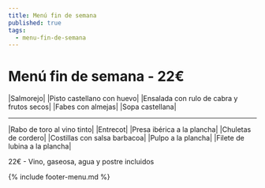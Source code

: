 ```yaml
---
title: Menú fin de semana
published: true
tags:
  - menu-fin-de-semana
---
```


# Menú fin de semana - 22€

|Salmorejo|
|Pisto castellano con huevo|
|Ensalada con rulo de cabra y frutos secos|
|Fabes con almejas|
|Sopa castellana|

------

|Rabo de toro al vino tinto|
|Entrecot|
|Presa ibérica a la plancha|
|Chuletas de cordero|
|Costillas con salsa barbacoa|
|Pulpo a la plancha|
|Filete de lubina a la plancha|

22€ - Vino, gaseosa, agua y postre incluidos

{% include footer-menu.md %}
